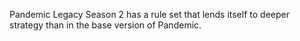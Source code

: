 Pandemic Legacy Season 2 has a rule set that lends itself to deeper strategy than in the base version of Pandemic.
